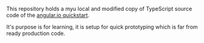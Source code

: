 
This repository holds a myu local and modified copy of TypeScript source code of the [angular.io quickstart](https://angular.io/docs/ts/latest/quickstart.html).

It's purpose is for learning, it is setup for quick prototyping which is far from ready production code.



